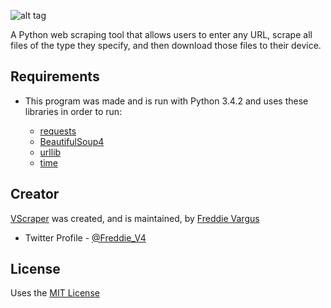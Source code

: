 ![alt tag](http://fjv4.com/img/portfolio/vscraper-banner.png)

A Python web scraping tool that allows users to enter any URL, scrape all files of the type they specify, and then download those files to their device.

## Requirements
  - This program was made and is run with Python 3.4.2 and uses these libraries in order to run:
  
      - [requests](http://docs.python-requests.org/en/latest/)
      - [BeautifulSoup4](http://www.crummy.com/software/BeautifulSoup/bs4/doc/)
      - [urllib](https://docs.python.org/3/library/urllib.html)
      - [time](https://docs.python.org/2/library/time.html)

## Creator
[VScraper](https://github.com/FreddieV4/VScraper) was created, and is maintained, by [Freddie Vargus](http://www.fjv4.com)

  - Twitter Profile - [@Freddie_V4](http://www.twitter.com/Freddie_V4)
  
## License

Uses the [MIT License](https://github.com/FreddieV4/VScraper/blob/master/LICENSE)
